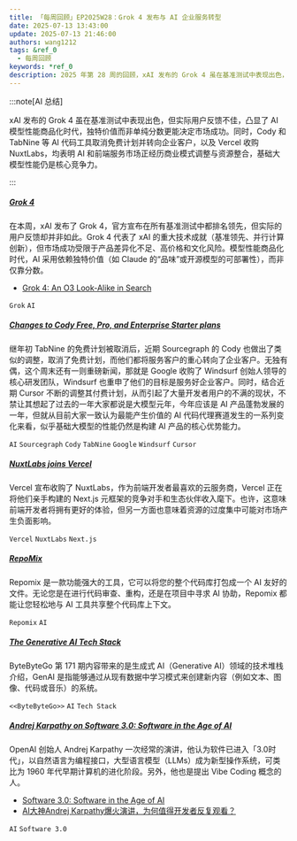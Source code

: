 ```yaml
---
title: 「每周回顾」EP2025W28：Grok 4 发布与 AI 企业服务转型
date: 2025-07-13 13:43:00
update: 2025-07-13 21:46:00
authors: wang1212
tags: &ref_0
  - 每周回顾
keywords: *ref_0
description: 2025 年第 28 周的回顾，xAI 发布的 Grok 4 虽在基准测试中表现出色，但实际用户反馈不佳，凸显了 AI 模型性能商品化时代，独特价值而非单纯分数更能决定市场成功。同时，Cody 和 TabNine 等 AI 代码工具取消免费计划并转向企业客户，以及 Vercel 收购 NuxtLabs，均表明 AI 和前端服务市场正经历商业模式调整与资源整合，基础大模型性能仍是核心竞争力。
---
```


:::note[AI 总结]

xAI 发布的 Grok 4 虽在基准测试中表现出色，但实际用户反馈不佳，凸显了 AI 模型性能商品化时代，独特价值而非单纯分数更能决定市场成功。同时，Cody 和 TabNine 等 AI 代码工具取消免费计划并转向企业客户，以及 Vercel 收购 NuxtLabs，均表明 AI 和前端服务市场正经历商业模式调整与资源整合，基础大模型性能仍是核心竞争力。

:::

<!-- truncate -->

##### [Grok 4](https://x.ai/news/grok-4)

在本周，xAI 发布了 Grok 4，官方宣布在所有基准测试中都排名领先，但实际的用户反馈却并非如此。Grok 4 代表了 xAI 的重大技术成就（基准领先、并行计算创新），但市场成功受限于产品差异化不足、高价格和文化风险。模型性能商品化时代，AI 采用依赖独特价值（如 Claude 的“品味”或开源模型的可部署性），而非仅靠分数。

- [Grok 4: An O3 Look-Alike in Search](https://www.interconnects.ai/p/grok-4-an-o3-look-alike-in-search)

`Grok` `AI`

##### [Changes to Cody Free, Pro, and Enterprise Starter plans](https://sourcegraph.com/blog/changes-to-cody-free-pro-and-enterprise-starter-plans)

继年初 TabNine 的免费计划被取消后，近期 Sourcegraph 的 Cody 也做出了类似的调整，取消了免费计划，而他们都将服务客户的重心转向了企业客户。无独有偶，这个周末还有一则重磅新闻，那就是 Google 收购了 Windsurf 创始人领导的核心研发团队，Windsurf 也重申了他们的目标是服务好企业客户。同时，结合近期 Cursor 不断的调整其付费计划，从而引起了大量开发者用户的不满的现状，不禁让其想起了过去的一年大家都说是大模型元年，今年应该是 AI 产品蓬勃发展的一年，但就从目前大家一致认为最能产生价值的 AI 代码代理赛道发生的一系列变化来看，似乎基础大模型的性能仍然是构建 AI 产品的核心优势能力。

`AI` `Sourcegraph` `Cody` `TabNine` `Google` `Windsurf` `Cursor`

##### [NuxtLabs joins Vercel](https://vercel.com/blog/nuxtlabs-joins-vercel)

Vercel 宣布收购了 NuxtLabs，作为前端开发者最喜欢的云服务商，Vercel 正在将他们亲手构建的 Next.js 元框架的竞争对手和生态伙伴收入麾下。也许，这意味前端开发者将拥有更好的体验，但另一方面也意味着资源的过度集中可能对市场产生负面影响。

`Vercel` `NuxtLabs` `Next.js`

##### [RepoMix](https://repomix.com/)

Repomix 是一款功能强大的工具，它可以将您的整个代码库打包成一个 AI 友好的文件。无论您是在进行代码审查、重构，还是在项目中寻求 AI 协助，Repomix 都能让您轻松地与 AI 工具共享整个代码库上下文。

`Repomix` `AI`

##### [The Generative AI Tech Stack](https://blog.bytebytego.com/p/ep171-the-generative-ai-tech-stack)

ByteByteGo 第 171 期内容带来的是生成式 AI（Generative AI）领域的技术堆栈介绍，GenAI 是指能够通过从现有数据中学习模式来创建新内容（例如文本、图像、代码或音乐）的系统。

`<<ByteByteGo>>` `AI` `Tech Stack`

##### [Andrej Karpathy on Software 3.0: Software in the Age of AI](https://www.youtube.com/watch?v=LCEmiRjPEtQ)

OpenAI 创始人 Andrej Karpathy 一次经常的演讲，他认为软件已进入「3.0时代」，以自然语言为编程接口，大型语言模型（LLMs）成为新型操作系统，可类比为 1960 年代早期计算机的进化阶段。另外，他也是提出 Vibe Coding 概念的人。

- [Software 3.0: Software in the Age of AI](https://www.latent.space/p/s3)
- [AI大神Andrej Karpathy爆火演讲，为何值得开发者反复观看？](https://mp.weixin.qq.com/s/myW5FeVSsb1a8nsxMFj3IA)

`AI` `Software 3.0`
